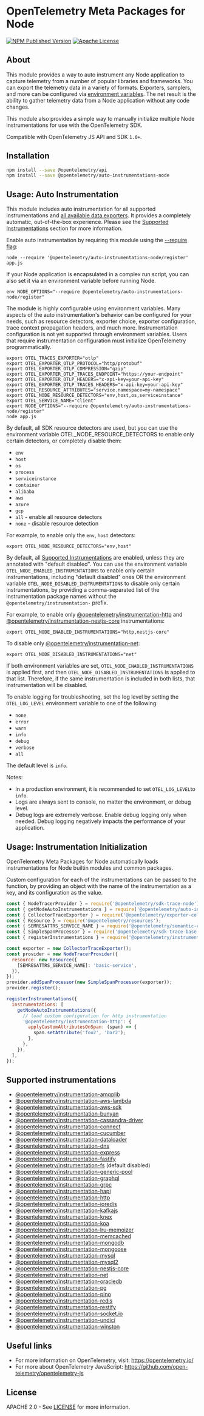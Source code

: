 # OpenTelemetry Meta Packages for Node

[![NPM Published Version][npm-img]][npm-url]
[![Apache License][license-image]][license-url]

## About

This module provides a way to auto instrument any Node application to capture telemetry from a number of popular libraries and frameworks.
You can export the telemetry data in a variety of formats. Exporters, samplers, and more can be configured via [environment variables][env-var-url].
The net result is the ability to gather telemetry data from a Node application without any code changes.

This module also provides a simple way to manually initialize multiple Node instrumentations for use with the OpenTelemetry SDK.

Compatible with OpenTelemetry JS API and SDK `1.0+`.

## Installation

```bash
npm install --save @opentelemetry/api
npm install --save @opentelemetry/auto-instrumentations-node
```

## Usage: Auto Instrumentation

This module includes auto instrumentation for all supported instrumentations and [all available data exporters][exporter-url].
It provides a completely automatic, out-of-the-box experience.
Please see the [Supported Instrumentations](#supported-instrumentations) section for more information.

Enable auto instrumentation by requiring this module using the [--require flag][require-url]:

```shell
node --require '@opentelemetry/auto-instrumentations-node/register' app.js
```

If your Node application is encapsulated in a complex run script, you can also set it via an environment variable before running Node.

```shell
env NODE_OPTIONS="--require @opentelemetry/auto-instrumentations-node/register"
```

The module is highly configurable using environment variables.
Many aspects of the auto instrumentation's behavior can be configured for your needs, such as resource detectors, exporter choice, exporter configuration, trace context propagation headers, and much more.
Instrumentation configuration is not yet supported through environment variables. Users that require instrumentation configuration must initialize OpenTelemetry programmatically.

```shell
export OTEL_TRACES_EXPORTER="otlp"
export OTEL_EXPORTER_OTLP_PROTOCOL="http/protobuf"
export OTEL_EXPORTER_OTLP_COMPRESSION="gzip"
export OTEL_EXPORTER_OTLP_TRACES_ENDPOINT="https://your-endpoint"
export OTEL_EXPORTER_OTLP_HEADERS="x-api-key=your-api-key"
export OTEL_EXPORTER_OTLP_TRACES_HEADERS="x-api-key=your-api-key"
export OTEL_RESOURCE_ATTRIBUTES="service.namespace=my-namespace"
export OTEL_NODE_RESOURCE_DETECTORS="env,host,os,serviceinstance"
export OTEL_SERVICE_NAME="client"
export NODE_OPTIONS="--require @opentelemetry/auto-instrumentations-node/register"
node app.js
```

By default, all SDK resource detectors are used, but you can use the environment variable OTEL_NODE_RESOURCE_DETECTORS to enable only certain detectors, or completely disable them:

- `env`
- `host`
- `os`
- `process`
- `serviceinstance`
- `container`
- `alibaba`
- `aws`
- `azure`
- `gcp`
- `all` - enable all resource detectors
- `none` - disable resource detection

For example, to enable only the `env`, `host` detectors:

```shell
export OTEL_NODE_RESOURCE_DETECTORS="env,host"
```

By default, all [Supported Instrumentations](#supported-instrumentations) are enabled, unless they are annotated with "default disabled".
You can use the environment variable `OTEL_NODE_ENABLED_INSTRUMENTATIONS` to enable only certain instrumentations, including "default disabled" ones
OR the environment variable `OTEL_NODE_DISABLED_INSTRUMENTATIONS` to disable only certain instrumentations,
by providing a comma-separated list of the instrumentation package names without the `@opentelemetry/instrumentation-` prefix.

For example, to enable only
[@opentelemetry/instrumentation-http](https://github.com/open-telemetry/opentelemetry-js/tree/main/packages/opentelemetry-instrumentation-http)
and [@opentelemetry/instrumentation-nestjs-core](https://github.com/open-telemetry/opentelemetry-js-contrib/tree/main/plugins/node/opentelemetry-instrumentation-nestjs-core)
instrumentations:

```shell
export OTEL_NODE_ENABLED_INSTRUMENTATIONS="http,nestjs-core"
```

To disable only [@opentelemetry/instrumentation-net](https://github.com/open-telemetry/opentelemetry-js-contrib/tree/main/plugins/node/instrumentation-net):

```shell
export OTEL_NODE_DISABLED_INSTRUMENTATIONS="net"
```

If both environment variables are set, `OTEL_NODE_ENABLED_INSTRUMENTATIONS` is applied first, and then `OTEL_NODE_DISABLED_INSTRUMENTATIONS` is applied to that list.
Therefore, if the same instrumentation is included in both lists, that instrumentation will be disabled.

To enable logging for troubleshooting, set the log level by setting the `OTEL_LOG_LEVEL` environment variable to one of the following:

- `none`
- `error`
- `warn`
- `info`
- `debug`
- `verbose`
- `all`

The default level is `info`.

Notes:

- In a production environment, it is recommended to set `OTEL_LOG_LEVEL`to `info`.
- Logs are always sent to console, no matter the environment, or debug level.
- Debug logs are extremely verbose. Enable debug logging only when needed. Debug logging negatively impacts the performance of your application.

## Usage: Instrumentation Initialization

OpenTelemetry Meta Packages for Node automatically loads instrumentations for Node builtin modules and common packages.

Custom configuration for each of the instrumentations can be passed to the function, by providing an object with the name of the instrumentation as a key, and its configuration as the value.

```javascript
const { NodeTracerProvider } = require('@opentelemetry/sdk-trace-node');
const { getNodeAutoInstrumentations } = require('@opentelemetry/auto-instrumentations-node');
const { CollectorTraceExporter } = require('@opentelemetry/exporter-collector');
const { Resource } = require('@opentelemetry/resources');
const { SEMRESATTRS_SERVICE_NAME } = require('@opentelemetry/semantic-conventions');
const { SimpleSpanProcessor } = require('@opentelemetry/sdk-trace-base');
const { registerInstrumentations } = require('@opentelemetry/instrumentation');

const exporter = new CollectorTraceExporter();
const provider = new NodeTracerProvider({
  resource: new Resource({
    [SEMRESATTRS_SERVICE_NAME]: 'basic-service',
  }),
});
provider.addSpanProcessor(new SimpleSpanProcessor(exporter));
provider.register();

registerInstrumentations({
  instrumentations: [
    getNodeAutoInstrumentations({
      // load custom configuration for http instrumentation
      '@opentelemetry/instrumentation-http': {
        applyCustomAttributesOnSpan: (span) => {
          span.setAttribute('foo2', 'bar2');
        },
      },
    }),
  ],
});

```

## Supported instrumentations

- [@opentelemetry/instrumentation-amqplib](https://github.com/open-telemetry/opentelemetry-js-contrib/tree/main/plugins/node/instrumentation-amqplib)
- [@opentelemetry/instrumentation-aws-lambda](https://github.com/open-telemetry/opentelemetry-js-contrib/tree/main/plugins/node/opentelemetry-instrumentation-aws-lambda)
- [@opentelemetry/instrumentation-aws-sdk](https://github.com/open-telemetry/opentelemetry-js-contrib/tree/main/plugins/node/opentelemetry-instrumentation-aws-sdk)
- [@opentelemetry/instrumentation-bunyan](https://github.com/open-telemetry/opentelemetry-js-contrib/tree/main/plugins/node/opentelemetry-instrumentation-bunyan)
- [@opentelemetry/instrumentation-cassandra-driver](https://github.com/open-telemetry/opentelemetry-js-contrib/tree/main/plugins/node/opentelemetry-instrumentation-cassandra)
- [@opentelemetry/instrumentation-connect](https://github.com/open-telemetry/opentelemetry-js-contrib/tree/main/plugins/node/opentelemetry-instrumentation-connect)
- [@opentelemetry/instrumentation-cucumber](https://github.com/open-telemetry/opentelemetry-js-contrib/tree/main/plugins/node/instrumentation-cucumber)
- [@opentelemetry/instrumentation-dataloader](https://github.com/open-telemetry/opentelemetry-js-contrib/tree/main/plugins/node/instrumentation-dataloader)
- [@opentelemetry/instrumentation-dns](https://github.com/open-telemetry/opentelemetry-js-contrib/tree/main/plugins/node/opentelemetry-instrumentation-dns)
- [@opentelemetry/instrumentation-express](https://github.com/open-telemetry/opentelemetry-js-contrib/tree/main/plugins/node/opentelemetry-instrumentation-express)
- [@opentelemetry/instrumentation-fastify](https://github.com/open-telemetry/opentelemetry-js-contrib/tree/main/plugins/node/opentelemetry-instrumentation-fastify)
- [@opentelemetry/instrumentation-fs](https://github.com/open-telemetry/opentelemetry-js-contrib/tree/main/plugins/node/instrumentation-fs) (default disabled)
- [@opentelemetry/instrumentation-generic-pool](https://github.com/open-telemetry/opentelemetry-js-contrib/tree/main/plugins/node/opentelemetry-instrumentation-generic-pool)
- [@opentelemetry/instrumentation-graphql](https://github.com/open-telemetry/opentelemetry-js-contrib/tree/main/plugins/node/opentelemetry-instrumentation-graphql)
- [@opentelemetry/instrumentation-grpc](https://github.com/open-telemetry/opentelemetry-js/tree/main/experimental/packages/opentelemetry-instrumentation-grpc)
- [@opentelemetry/instrumentation-hapi](https://github.com/open-telemetry/opentelemetry-js-contrib/tree/main/plugins/node/opentelemetry-instrumentation-hapi)
- [@opentelemetry/instrumentation-http](https://github.com/open-telemetry/opentelemetry-js/tree/main/experimental/packages/opentelemetry-instrumentation-http)
- [@opentelemetry/instrumentation-ioredis](https://github.com/open-telemetry/opentelemetry-js-contrib/tree/main/plugins/node/opentelemetry-instrumentation-ioredis)
- [@opentelemetry/instrumentation-kafkajs](https://github.com/open-telemetry/opentelemetry-js-contrib/tree/main/plugins/node/instrumentation-kafkajs)
- [@opentelemetry/instrumentation-knex](https://github.com/open-telemetry/opentelemetry-js-contrib/tree/main/plugins/node/opentelemetry-instrumentation-knex)
- [@opentelemetry/instrumentation-koa](https://github.com/open-telemetry/opentelemetry-js-contrib/tree/main/plugins/node/opentelemetry-instrumentation-koa)
- [@opentelemetry/instrumentation-lru-memoizer](https://github.com/open-telemetry/opentelemetry-js-contrib/tree/main/plugins/node/instrumentation-lru-memoizer)
- [@opentelemetry/instrumentation-memcached](https://github.com/open-telemetry/opentelemetry-js-contrib/tree/main/plugins/node/opentelemetry-instrumentation-memcached)
- [@opentelemetry/instrumentation-mongodb](https://github.com/open-telemetry/opentelemetry-js-contrib/tree/main/plugins/node/opentelemetry-instrumentation-mongodb)
- [@opentelemetry/instrumentation-mongoose](https://github.com/open-telemetry/opentelemetry-js-contrib/tree/main/plugins/node/instrumentation-mongoose)
- [@opentelemetry/instrumentation-mysql](https://github.com/open-telemetry/opentelemetry-js-contrib/tree/main/plugins/node/opentelemetry-instrumentation-mysql)
- [@opentelemetry/instrumentation-mysql2](https://github.com/open-telemetry/opentelemetry-js-contrib/tree/main/plugins/node/opentelemetry-instrumentation-mysql2)
- [@opentelemetry/instrumentation-nestjs-core](https://github.com/open-telemetry/opentelemetry-js-contrib/tree/main/plugins/node/opentelemetry-instrumentation-nestjs-core)
- [@opentelemetry/instrumentation-net](https://github.com/open-telemetry/opentelemetry-js-contrib/tree/main/plugins/node/opentelemetry-instrumentation-net)
- [@opentelemetry/instrumentation-oracledb](https://github.com/open-telemetry/opentelemetry-js-contrib/tree/main/plugins/node/opentelemetry-instrumentation-oracledb)
- [@opentelemetry/instrumentation-pg](https://github.com/open-telemetry/opentelemetry-js-contrib/tree/main/plugins/node/opentelemetry-instrumentation-pg)
- [@opentelemetry/instrumentation-pino](https://github.com/open-telemetry/opentelemetry-js-contrib/tree/main/plugins/node/opentelemetry-instrumentation-pino)
- [@opentelemetry/instrumentation-redis](https://github.com/open-telemetry/opentelemetry-js-contrib/tree/main/plugins/node/opentelemetry-instrumentation-redis)
- [@opentelemetry/instrumentation-restify](https://github.com/open-telemetry/opentelemetry-js-contrib/tree/main/plugins/node/opentelemetry-instrumentation-restify)
- [@opentelemetry/instrumentation-socket.io](https://github.com/open-telemetry/opentelemetry-js-contrib/tree/main/plugins/node/instrumentation-socket.io)
- [@opentelemetry/instrumentation-undici](https://github.com/open-telemetry/opentelemetry-js-contrib/tree/main/plugins/node/instrumentation-undici)
- [@opentelemetry/instrumentation-winston](https://github.com/open-telemetry/opentelemetry-js-contrib/tree/main/plugins/node/opentelemetry-instrumentation-winston)

## Useful links

- For more information on OpenTelemetry, visit: <https://opentelemetry.io/>
- For more about OpenTelemetry JavaScript: <https://github.com/open-telemetry/opentelemetry-js>

## License

APACHE 2.0 - See [LICENSE][license-url] for more information.

[license-url]: https://github.com/open-telemetry/opentelemetry-js-contrib/blob/main/LICENSE
[license-image]: https://img.shields.io/badge/license-Apache_2.0-green.svg?style=flat
[npm-url]: https://www.npmjs.com/package/@opentelemetry/auto-instrumentations-node
[npm-img]: https://badge.fury.io/js/%40opentelemetry%2Fauto-instrumentations-node.svg
[env-var-url]: https://github.com/open-telemetry/opentelemetry-specification/blob/main/specification/configuration/sdk-environment-variables.md#general-sdk-configuration
[exporter-url]: https://github.com/open-telemetry/opentelemetry-specification/blob/main/specification/configuration/sdk-environment-variables.md#otlp-exporter
[require-url]: https://nodejs.org/api/cli.html#-r---require-module
